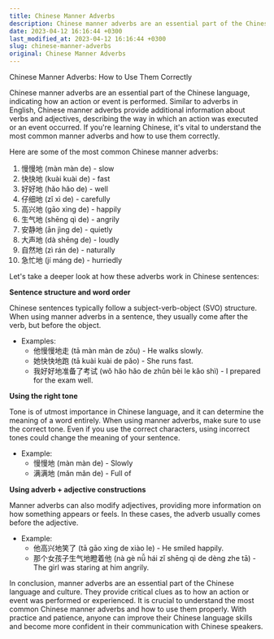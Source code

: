 ```yaml
---
title: Chinese Manner Adverbs
description: Chinese manner adverbs are an essential part of the Chinese language, indicating how an action or event is performed. Learn more about the most common manner adverbs and how to use them correctly in this article.
date: 2023-04-12 16:16:44 +0300
last_modified_at: 2023-04-12 16:16:44 +0300
slug: chinese-manner-adverbs
original: Chinese Manner Adverbs
---
```

Chinese Manner Adverbs: How to Use Them Correctly

Chinese manner adverbs are an essential part of the Chinese language, indicating how an action or event is performed. Similar to adverbs in English, Chinese manner adverbs provide additional information about verbs and adjectives, describing the way in which an action was executed or an event occurred. If you're learning Chinese, it's vital to understand the most common manner adverbs and how to use them correctly. 

Here are some of the most common Chinese manner adverbs:

1. 慢慢地 (màn màn de) - slow
2. 快快地 (kuài kuài de) - fast
3. 好好地 (hǎo hǎo de) - well
4. 仔细地 (zǐ xì de) - carefully
5. 高兴地 (gāo xìng de) - happily
6. 生气地 (shēng qì de) - angrily
7. 安静地 (ān jìng de) - quietly
8. 大声地 (dà shēng de) - loudly
9. 自然地 (zì rán de) - naturally
10. 急忙地 (jí máng de) - hurriedly

Let's take a deeper look at how these adverbs work in Chinese sentences:

**Sentence structure and word order**

Chinese sentences typically follow a subject-verb-object (SVO) structure. When using manner adverbs in a sentence, they usually come after the verb, but before the object. 

- Examples: 
    - 他慢慢地走 (tā màn màn de zǒu) - He walks slowly.
    - 她快快地跑 (tā kuài kuài de pǎo) - She runs fast.
    - 我好好地准备了考试 (wǒ hǎo hǎo de zhǔn bèi le kǎo shì) - I prepared for the exam well.

**Using the right tone**

Tone is of utmost importance in Chinese language, and it can determine the meaning of a word entirely. When using manner adverbs, make sure to use the correct tone. Even if you use the correct characters, using incorrect tones could change the meaning of your sentence.

- Example:
    - 慢慢地 (màn màn de) - Slowly 
    - 满满地 (mǎn mǎn de) - Full of

**Using adverb + adjective constructions**

Manner adverbs can also modify adjectives, providing more information on how something appears or feels. In these cases, the adverb usually comes before the adjective.

- Example:
    - 他高兴地笑了 (tā gāo xìng de xiào le) - He smiled happily.
    - 那个女孩子生气地瞪着他 (nà gè nǚ hái zǐ shēng qì de dèng zhe tā) - The girl was staring at him angrily.

In conclusion, manner adverbs are an essential part of the Chinese language and culture. They provide critical clues as to how an action or event was performed or experienced. It is crucial to understand the most common Chinese manner adverbs and how to use them properly. With practice and patience, anyone can improve their Chinese language skills and become more confident in their communication with Chinese speakers.